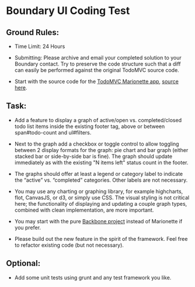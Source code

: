 # Boundary UI Coding Test
 
## Ground Rules:
 
* Time Limit: 24 Hours
 
* Submitting: Please archive and email your completed solution to your Boundary contact. Try to preserve the code structure such that a diff can easily be performed against the original TodoMVC source code.
 
* Start with the source code for the [TodoMVC Marionette app](http://todomvc.com/examples/backbone_marionette/), [source here](https://github.com/tastejs/todomvc/tree/gh-pages/examples/backbone_marionette).
 
## Task:
 
* Add a feature to display a graph of active/open vs. completed/closed todo list items inside the existing footer tag, above or between span#todo-count and ul#filters.
 
* Next to the graph add a checkbox or toggle control to allow toggling between 2 display formats for the graph: pie chart and bar graph (either stacked bar or side-by-side bar is fine). The graph should update immediately as with the existing "N items left" status count in the footer.
 
* The graphs should offer at least a legend or category label to indicate the “active” vs. “completed” categories. Other labels are not necessary.
 
* You may use any charting or graphing library, for example highcharts, flot, CanvasJS, or d3, or simply use CSS. The visual styling is not critical here; the functionality of displaying and updating a couple graph types, combined with clean implementation, are more important.
 
* You may start with the pure [Backbone project](http://todomvc.com/examples/backbone/) instead of Marionette if you prefer.
 
* Please build out the new feature in the spirit of the framework. Feel free to refactor existing code (but not necessary).
 
## Optional:
 
* Add some unit tests using grunt and any test framework you like.
